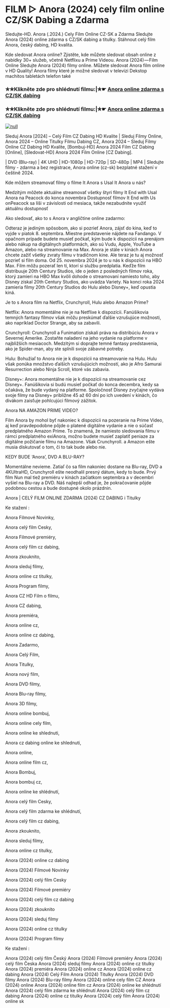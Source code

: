 # FILM ▷ Anora (2024) cely film online CZ/SK Dabing a Zdarma

Sledujte-HD. Anora (.2024.) Cely Film Online CZ-SK a Zdarma
Sledujte Anora (2024) online zdarma s CZ/SK dabing a titulky. Stáhnout celý film Anora, český dabing, HD kvalita.

Kde sledovat Anora online? Zjistěte, kde můžete sledovat obsah online z nabídky 30+ služeb, včetně Netflixu a Prime Videou. Anora (2024) — Film Online Sledujte Anora (2024) filmy online. Můžete sledovat Anora film online v HD Quality! Anora filmy které je možné sledovat v televizi Dekstop machitos tabletách telefon také

### ✮✮Klikněte zde pro shlédnutí filmu:|✮☛ [Anora online zdarma s CZ/SK dabing](https://bit.ly/anora-cely-film-cz)

### ✮✮Klikněte zde pro shlédnutí filmu:|✮☛ [Anora online zdarma s CZ/SK dabing](https://bit.ly/anora-cely-film-cz)

[![null](https://static.wixstatic.com/media/855a25_043b5abeb4ae4d35ac003198e7fe56ed~mv2.gif)](https://bit.ly/anora-cely-film-cz)

Sleduj Anora [2024] – Celý Film CZ Dabing HD Kvalite | Sleduj Filmy Online, Anora 2024 – Online Titulky Filmu Dabing CZ, Anora 2024 – Sleduj Filmy Online CZ Dabing HD Kvalite, [Bombuj-HD] Anora 2024 Film CZ Dabing [Online], [Sledovat-HD] Anora 2024 Film Online [CZ Dabing].

| DVD (Blu-ray) | 4K UHD | HD-1080p | HD-720p | SD-480p | MP4 | Sledujte filmy - zdarma a bez registrace, Anora online (cz-sk) bezplatné stažení v češtině 2024.

Kde môžem streamovať filmy o filme It Anora s Usal It Anora u nás?

Medzitým môžete aktuálne streamovať všetky štyri filmy It End with Usal Anora na Peacock do konca novembra Dostupnosť filmov It End with Us onPeacock sa líši v závislosti od mesiaca, takže nezabudnite využiť aktuálnu dostupnosť

Ako sledovať, ako to s Anora v angličtine online zadarmo:

Odteraz je jediným spôsobom, ako si pozrieť Anora, zájsť do kina, keď to vyjde v piatok 8. septembra. Miestne predstavenie nájdete na Fandango. V opačnom prípade budete musieť počkať, kým bude k dispozícii na prenájom alebo nákup na digitálnych platformách, ako sú Vudu, Apple, YouTube a Amazon, alebo na streamovanie na Max. Anora je stále v kinách Anora chcete zažiť všetky zvraty filmu v tradičnom kine. Ale teraz je tu aj možnosť pozrieť si film doma. Od 25. novembra 2024 je to u nás k dispozícii na HBO Max. Film môžu pozerať len tí, ktorí si službu predplatia. Keďže film distribuuje 20th Century Studios, ide o jeden z posledných filmov roka, ktorý zamieri na HBO Max kvôli dohode o streamovaní namiesto toho, aby Disney získal 20th Century Studios, ako uvádza Variety. Na konci roka 2024 zamieria filmy 20th Century Studios do Hulu alebo Disney+, keď opustia kiná.

Je to s Anora film na Netflix, Crunchyroll, Hulu alebo Amazon Prime?

Netflix: Anora momentálne nie je na Netflixe k dispozícii. Fanúšikovia temných fantasy filmov však môžu preskúmať ďalšie vzrušujúce možnosti, ako napríklad Doctor Strange, aby sa zabavili.

Crunchyroll: Crunchyroll a Funimation získali práva na distribúciu Anora v Severnej Amerike. Zostaňte naladení na jeho vydanie na platforme v najbližších mesiacoch. Medzitým si doprajte temné fantasy predstavenia, ako je Spider-man, aby ste splnili svoje zábavné potreby.

Hulu: Bohužiaľ to Anora nie je k dispozícii na streamovanie na Hulu. Hulu však ponúka množstvo ďalších vzrušujúcich možností, ako je Afro Samurai Resurrection alebo Ninja Scroll, ktoré vás zabavia.

Disney+: Anora momentálne nie je k dispozícii na streamovanie cez Disney+. Fanúšikovia si budú musieť počkať do konca decembra, kedy sa očakáva, že bude vydaný na platforme. Spoločnosť Disney zvyčajne vydáva svoje filmy na Disney+ približne 45 až 60 dní po ich uvedení v kinách, čo divákom zaisťuje pohlcujúci filmový zážitok.

Anora NA AMAZON PRIME VIDEO?

Film Anora by mohol byť nakoniec k dispozícii na pozeranie na Prime Video, aj keď pravdepodobne pôjde o platené digitálne vydanie a nie o súčasť predplatného Amazon Prime. To znamená, že namiesto sledovania filmu v rámci predplatného exiAnora, možno budete musieť zaplatiť peniaze za digitálne požičanie filmu na Amazone. Však Crunchyroll. a Amazon ešte musia diskutovať o tom, či to tak bude alebo nie.

KEDY BUDE ‘Anora’, DVD A BLU-RAY?

Momentálne nevieme. Zatiaľ čo sa film nakoniec dostane na Blu-ray, DVD a 4KUltraHD, Crunchyroll ešte neodhalil presný dátum, kedy to bude. Prvý film Nun mal tiež premiéru v kinách začiatkom septembra a v decembri vyšiel na Blu-ray a DVD. Náš najlepší odhad je, že pokračovanie pôjde podobnou cestou a bude dostupné okolo prázdnin.

Anora | CELÝ FILM ONLINE ZDARMA (2024) CZ DABING i Titulky

Ke stažení :

Anora Filmové Novinky,

Anora celý film Cesky,

Anora Filmové premiéry,

Anora celý film cz dabing,

Anora zkouknito,

Anora sleduj filmy,

Anora online cz titulky,

Anora Program filmy,

Anora CZ HD Film o filmu,

Anora CZ dabing,

Anora premiéra,

Anora online cz,

Anora online cz dabing,

Anora Zadarmo,

Anora Celý Film,

Anora Titulky,

Anora nový film,

Anora DVD filmy,

Anora Blu-ray filmy,

Anora 3D filmy,

Anora online bombuj,

Anora online cely film,

Anora online ke shlednuti,

Anora cz dabing online ke shlednuti,

Anora online,

Anora online film cz,

Anora Bombuj,

Anora bombuj cz,

Anora online ke shlédnutí,

Anora celý film Cesky,

Anora celý film zdarma ke shlédnutí,

Anora celý film cz dabing,

Anora zkouknito,

Anora sleduj filmy,

Anora online cz titulky,

Anora (2024) online cz dabing

Anora (2024) Filmové Novinky

Anora (2024) celý film Cesky

Anora (2024) Filmové premiéry

Anora (2024) celý film cz dabing

Anora (2024) zkouknito

Anora (2024) sleduj filmy

Anora (2024) online cz titulky

Anora (2024) Program filmy

Ke stažení :

Anora (2024) celý film Český Anora (2024) Filmové premiéry Anora (2024) celý film Česka Anora (2024) sleduj filmy Anora (2024) online cz titulky Anora (2024) premiéra Anora (2024) online cz Anora (2024) online cz dabing Anora (2024) Celý Film Anora (2024) Titulky Anora (2024) DVD filmy Anora (2024) Blu-ray filmy Anora (2024) online cely film CZ Anora (2024) online Anora (2024) online film cz Anora (2024) online ke shlédnutí Anora (2024) celý film zdarma ke shlédnutí Anora (2024) celý film cz dabing Anora (2024) online cz titulky Anora (2024) celý film Anora (2024) online sk
